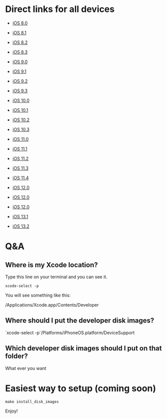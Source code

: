 
# Direct links for all devices

- [iOS 8.0](https://github.com/ducito/Xcode-Developer-Disk-Images/raw/master/Devices%20Supports/8.0.zip)
- [iOS 8.1](https://github.com/ducito/Xcode-Developer-Disk-Images/raw/master/Devices%20Supports/8.1.zip)
- [iOS 8.2](https://github.com/ducito/Xcode-Developer-Disk-Images/raw/master/Devices%20Supports/8.2.zip)
- [iOS 8.3](https://github.com/ducito/Xcode-Developer-Disk-Images/raw/master/Devices%20Supports/8.3.zip)

- [iOS 9.0](https://github.com/ducito/Xcode-Developer-Disk-Images/raw/master/Devices%20Supports/9.0.zip)
- [iOS 9.1](https://github.com/ducito/Xcode-Developer-Disk-Images/raw/master/Devices%20Supports/9.1.zip)
- [iOS 9.2](https://github.com/ducito/Xcode-Developer-Disk-Images/raw/master/Devices%20Supports/9.2.zip)
- [iOS 9.3](https://github.com/ducito/Xcode-Developer-Disk-Images/raw/master/Devices%20Supports/9.3.zip)

- [iOS 10.0](https://github.com/ducito/Xcode-Developer-Disk-Images/raw/master/Devices%20Supports/10.0.zip)
- [iOS 10.1](https://github.com/ducito/Xcode-Developer-Disk-Images/raw/master/Devices%20Supports/10.1.zip)
- [iOS 10.2](https://github.com/ducito/Xcode-Developer-Disk-Images/raw/master/Devices%20Supports/10.2.zip)
- [iOS 10.3](https://github.com/ducito/Xcode-Developer-Disk-Images/raw/master/Devices%20Supports/10.3.zip)

- [iOS 11.0](https://github.com/ducito/Xcode-Developer-Disk-Images/raw/master/Devices%20Supports/11.0.zip)
- [iOS 11.1](https://github.com/ducito/Xcode-Developer-Disk-Images/raw/master/Devices%20Supports/11.1.zip)
- [iOS 11.2](https://github.com/ducito/Xcode-Developer-Disk-Images/raw/master/Devices%20Supports/11.2.zip)
- [iOS 11.3](https://github.com/ducito/Xcode-Developer-Disk-Images/raw/master/Devices%20Supports/11.3.zip)
- [iOS 11.4](https://github.com/ducito/Xcode-Developer-Disk-Images/raw/master/Devices%20Supports/11.4.zip)

- [iOS 12.0](https://github.com/ducito/Xcode-Developer-Disk-Images/raw/master/Devices%20Supports/12.0.zip)
- [iOS 12.0](https://github.com/ducito/Xcode-Developer-Disk-Images/raw/master/Devices%20Supports/12.1.zip)
- [iOS 12.0](https://github.com/ducito/Xcode-Developer-Disk-Images/raw/master/Devices%20Supports/12.2.zip)
- [iOS 13.1](https://github.com/ducito/Xcode-Developer-Disk-Images/raw/master/Devices%20Supports/13.1.zip)
- [iOS 13.2](https://github.com/ducito/Xcode-Developer-Disk-Images/raw/master/Devices%20Supports/13.2.zip)

# Q&A
## Where is my Xcode location?
Type this line on your terminal and you can see it.

`xcode-select -p`

You will see something like this:

/Applications/Xcode.app/Contents/Developer

## Where should I put the developer disk images?

\`xcode-select -p\`/Platforms/iPhoneOS.platform/DeviceSupport

## Which developer disk images should I put on that folder?

What ever you want

# Easiest way to setup (coming soon)

`make install_disk_images`

Enjoy!
